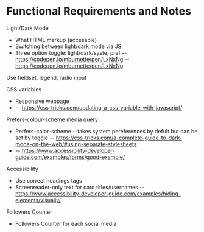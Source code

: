 # Functional Requirements and Notes

Light/Dark Mode
- What HTML markup (accesable)
- Switching between light/dark mode via JS
- Three option toggle: light/dark/syste, pref -- https://codepen.io/mburnette/pen/LxNxNg -- https://codepen.io/mburnette/pen/LxNxNg

Use fieldset, legend, radio input

CSS variables 
- Responsive webpage
- -- https://css-tricks.com/updating-a-css-variable-with-javascript/

Prefers-colour-scheme media query
- Perfers-color-scheme --takes system pereferences by defult but can be set by toggle -- https://css-tricks.com/a-complete-guide-to-dark-mode-on-the-web/#using-separate-stylesheets
- -- https://www.accessibility-developer-guide.com/examples/forms/good-example/

Accessibility
- Use correct headings tags
- Screenreader-only text for card titles/usernames -- https://www.accessibility-developer-guide.com/examples/hiding-elements/visually/

Followers Counter 
- Followers Counter for each social media
